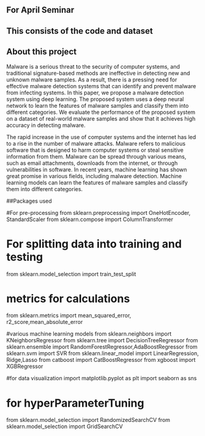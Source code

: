 ## For April Seminar

## This consists of the code and dataset

## About this project

Malware is a serious threat to the security of computer systems, and traditional signature-based methods are ineffective in detecting new and unknown malware samples.  As a result, there is a pressing need for effective malware detection systems that can identify and prevent malware from infecting systems. In this paper, we propose a malware detection system using deep learning. The proposed system uses a deep neural network to learn the features of malware samples and classify them into different categories. We evaluate the performance of the proposed system on a dataset of real-world malware samples and show that it achieves high accuracy in detecting malware.

The rapid increase in the use of computer systems and the internet has led to a rise in the number of malware attacks. Malware refers to malicious software that is designed to harm computer systems or steal sensitive information from them. Malware can be spread through various means, such as email attachments, downloads from the internet, or through vulnerabilities in software. In recent years, machine learning has shown great promise in various fields, including malware detection. Machine learning models can learn the features of malware samples and classify them into different categories.

##Packages used

#For pre-processing
from sklearn.preprocessing import OneHotEncoder, StandardScaler
from sklearn.compose import ColumnTransformer

# For splitting data into training and testing
from sklearn.model_selection import train_test_split

# metrics for calculations
from sklearn.metrics import mean_squared_error, r2_score,mean_absolute_error

#various machine learning models
from sklearn.neighbors import KNeighborsRegressor
from sklearn.tree import DecisionTreeRegressor
from sklearn.ensemble import RandomForestRegressor,AdaBoostRegressor
from sklearn.svm import SVR
from sklearn.linear_model import LinearRegression, Ridge,Lasso
from catboost import CatBoostRegressor
from xgboost import XGBRegressor

#for data visualization 
import matplotlib.pyplot as plt
import seaborn as sns

# for hyperParameterTuning
from sklearn.model_selection import RandomizedSearchCV
from sklearn.model_selection import GridSearchCV
